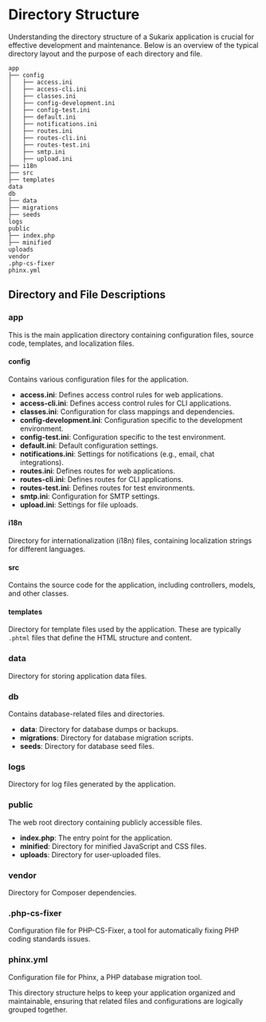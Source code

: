 # Directory Structure

Understanding the directory structure of a Sukarix application is crucial for effective development and maintenance.
Below is an overview of the typical directory layout and the purpose of each directory and file.

```
app
├── config
│   ├── access.ini
│   ├── access-cli.ini
│   ├── classes.ini
│   ├── config-development.ini
│   ├── config-test.ini
│   ├── default.ini
│   ├── notifications.ini
│   ├── routes.ini
│   ├── routes-cli.ini
│   ├── routes-test.ini
│   ├── smtp.ini
│   ├── upload.ini
├── i18n
├── src
├── templates
data
db
├── data
├── migrations
├── seeds
logs
public
├── index.php
├── minified
uploads
vendor
.php-cs-fixer
phinx.yml
```

## Directory and File Descriptions

### app

This is the main application directory containing configuration files, source code, templates, and localization files.

#### config

Contains various configuration files for the application.

- **access.ini**: Defines access control rules for web applications.
- **access-cli.ini**: Defines access control rules for CLI applications.
- **classes.ini**: Configuration for class mappings and dependencies.
- **config-development.ini**: Configuration specific to the development environment.
- **config-test.ini**: Configuration specific to the test environment.
- **default.ini**: Default configuration settings.
- **notifications.ini**: Settings for notifications (e.g., email, chat integrations).
- **routes.ini**: Defines routes for web applications.
- **routes-cli.ini**: Defines routes for CLI applications.
- **routes-test.ini**: Defines routes for test environments.
- **smtp.ini**: Configuration for SMTP settings.
- **upload.ini**: Settings for file uploads.

#### i18n

Directory for internationalization (i18n) files, containing localization strings for different languages.

#### src

Contains the source code for the application, including controllers, models, and other classes.

#### templates

Directory for template files used by the application. These are typically `.phtml` files that define the HTML structure
and content.

### data

Directory for storing application data files.

### db

Contains database-related files and directories.

- **data**: Directory for database dumps or backups.
- **migrations**: Directory for database migration scripts.
- **seeds**: Directory for database seed files.

### logs

Directory for log files generated by the application.

### public

The web root directory containing publicly accessible files.

- **index.php**: The entry point for the application.
- **minified**: Directory for minified JavaScript and CSS files.
- **uploads**: Directory for user-uploaded files.

### vendor

Directory for Composer dependencies.

### .php-cs-fixer

Configuration file for PHP-CS-Fixer, a tool for automatically fixing PHP coding standards issues.

### phinx.yml

Configuration file for Phinx, a PHP database migration tool.

This directory structure helps to keep your application organized and maintainable, ensuring that related files and
configurations are logically grouped together.